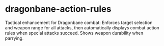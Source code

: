 # dragonbane-action-rules
Tactical enhancement for Dragonbane combat: Enforces target selection and weapon range for all attacks, then automatically displays combat action rules when special attacks succeed. Shows weapon durability when parrying.
